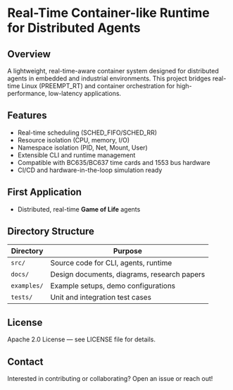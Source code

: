 # Real-Time Container-like Runtime for Distributed Agents

## Overview

A lightweight, real-time-aware container system designed for distributed agents in embedded and industrial environments. This project bridges real-time Linux (PREEMPT_RT) and container orchestration for high-performance, low-latency applications.

## Features

- Real-time scheduling (SCHED_FIFO/SCHED_RR)
- Resource isolation (CPU, memory, I/O)
- Namespace isolation (PID, Net, Mount, User)
- Extensible CLI and runtime management
- Compatible with BC635/BC637 time cards and 1553 bus hardware
- CI/CD and hardware-in-the-loop simulation ready

## First Application

- Distributed, real-time **Game of Life** agents

## Directory Structure

| Directory          | Purpose                                      |
|--------------------|----------------------------------------------|
| `src/`             | Source code for CLI, agents, runtime         |
| `docs/`            | Design documents, diagrams, research papers  |
| `examples/`        | Example setups, demo configurations          |
| `tests/`           | Unit and integration test cases              |

## License

Apache 2.0 License — see LICENSE file for details.

## Contact

Interested in contributing or collaborating? Open an issue or reach out!

